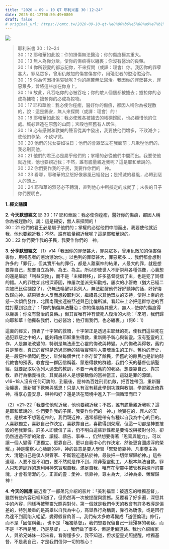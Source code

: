 ```yaml
---
title: "2020 – 09 – 10 QT 耶利米書 30：12~24"
date: 2025-04-12T00:50:49+0800
draft: false
# original_url: https://cmtc.tw/2020-09-10-qt-%e8%80%b6%e5%88%a9%e7%b1%b3%e6%9b%b8-30%ef%bc%9a1224
---
```


![](/images/qt.jpg)
> 耶利米書 30：12\~24  
> 30：12 耶和華如此說：你的損傷無法醫治；你的傷痕極其重大。  
> 30：13 無人為你分訴，使你的傷痕得以纏裹；你沒有醫治的良藥。  
> 30：14 你所親愛的都忘記你，不來探問（或譯：理會）你。我因你的罪孽甚大，罪惡眾多，曾用仇敵加的傷害傷害你，用殘忍者的懲治懲治你。  
> 30：15 你為何因損傷哀號呢？你的痛苦無法醫治。我因你的罪孽甚大，罪惡眾多，曾將這些加在你身上。  
> 30：16 故此，凡吞吃你的必被吞吃；你的敵人個個都被擄去；擄掠你的必成為擄物；搶奪你的必成為掠物。  
> 30：17 耶和華說：我必使你痊癒，醫好你的傷痕，都因人稱你為被趕散的，說：這是錫安，無人來探問（或譯：理會）的！  
> 30：18 耶和華如此說：我必使雅各被擄去的帳棚歸回，也必顧惜他的住處。城必建造在原舊的山岡；宮殿也照舊有人居住。  
> 30：19 必有感謝和歡樂的聲音從其中發出，我要使他們增多，不致減少；使他們尊榮，不致卑微。  
> 30：20 他們的兒女要如往日；他們的會眾堅立在我面前；凡欺壓他們的，我必刑罰他。  
> 30：21 他們的君王必是屬乎他們的；掌權的必從他們中間而出。我要使他就近我，他也要親近我；不然，誰有膽量親近我呢？這是耶和華說的。  
> 30：22 你們要作我的子民，我要作你們的　神。  
> 30：23 看哪，耶和華的忿怒好像暴風已經發出；是掃滅的暴風，必轉到惡人的頭上。  
> 30：24 耶和華的烈怒必不轉消，直到他心中所擬定的成就了；末後的日子你們要明白。

**1. 經文誦讀**

**2.  今天默想經文**
耶 30：17 耶和華說：我必使你痊癒，醫好你的傷痕，都因人稱你為被趕散的，說：這是錫安，無人來探問的！  
30：21 他們的君王必是屬乎他們的；掌權的必從他們中間而出。我要使他就近我，他也要親近我；不然，誰有膽量親近我呢？這是耶和華說的。  
30：22 你們要作我的子民，我要作你們的　神。

**3. 分享默想經文**
（1）v14「我因你的罪孽甚大，罪惡眾多，曾用仇敵加的傷害傷害你，用殘忍者的懲治懲治你。」以色列的罪孽甚大，罪惡眾多…，我們都會想到許多的「罪行」，但其實所有的罪行，都是人離棄神的結果，人最大的罪，就是想要靠自己，想要自立為神、為王、為主。所以即使世人不斷崇拜各種偶像，心裏想的還是屬於「利益交換」，而不是「主權轉移」，許多基督徒信了主，也是犯了同樣的錯。人的罪性如此根深蒂固，神屢次差派先知勸戒，屢次的小管教（猶大已經二次被巴比倫擄掠了），仍無法喚醒以色列人，無法勸醒他們好好聽神的話，好好悔改歸向神。結果猶太人反而想殺耶利米，繼續尋求其他盟友的支持，使得上帝的忿怒一次傾倒發作，北國南國接連被亞述與巴比倫所滅。看起來上帝把這群悖逆的百姓打壓到谷底了：「你的損傷無法醫治；你的傷痕極其重大、無人…使你的傷痕得以纏裹；你沒有醫治的良藥。」但其實唯有神有使死人復活的大能：「來吧，我們歸向耶和華！他撕裂我們，也必醫治；他打傷我們，也必纏裹。」（何6：1）

這裏的經文，預表了十字架的救贖，十字架正是透過主耶穌的死，使我們這些死在過犯罪惡之中的人，能夠藉由耶穌重生得救，重新賜予新心與新靈。沒有聖靈的工作，人是無法改變的，特別是無法產生心靈的悔改與轉變。人的悔改與得救，舊約只是預表，真正的實現是透過耶穌的犧牲實現叫人靈魂重生的工作。舊約的歷史，是一段惡性循環的歷史，雖然每個世代上帝存留了餘民，但舊約的餘民也是新約時代教會的預表。教會是一群因信稱義、蒙恩得救的群體，我們今天的基督徒讀聖經，就要記取以色列人過去的教訓，不要一再走舊約的老路，想要靠自己、靠宗教、靠行為稱義得救，其實最終人是想要驕傲的當神當王，這就是罪的源頭。v16\~18人沒有任何可誇的，到最後，是神為百姓刑罰仇敵，把百姓帶回，重新醫治纏裹，重新賜下歡樂與感恩！只是人有沒有藉此學到功課與教訓，學習親近倚靠神，得享心靈安息、與神和好？還是活在環境中進入下一個循環而已？

（2）v21\~22「我要使他就近我，他也要親近我；不然，誰有膽量親近我呢？這是耶和華說的。你們要作我的子民，我要作你們的　神。」說實在的，罪人的天性，是根本不想親近神的，我們親近神，通常都是帶有各種以自我為中心的目的。人喜歡獨立，喜歡自己作決定，喜歡靠自己，喜歡得到榮耀，但這一切都是神要摧毀的老我罪性。許多人即使信了主，仍不明白這些罪性都是要悔改與被對付的，卻仍然透過不斷的聚會、讀經、禱告、事奉…，仍然想要得著「恩膏與能力」，可以讓一個人變得「更獨立、更靠自己、更以自我中心的作決定、然後更貪圖虛浮的榮耀。」神是鑑察人心肺腑的神，神的旨意是要人學習「緊緊倚靠神、凡事尊主為大、清楚自己是僕人與管家、不斷親近連結於神，最後把一切榮耀歸給神。」這些道理，人要不是不明白，要不然就是作不到，除非聖靈動工，人根本無法自救。罪人只知道詭詐的想利用神來實現自我，滿足自我，唯有在聖靈中被管教與煉淨的靈魂，才會有清潔的心，正直的靈：愛神、信靠神，尊主為大，以神為樂、榮耀歸神！

**4. 今天的回應**
最近看了一部弟兄介紹的影片：「美利福音：被遺忘的唯獨基督」，雖然有些內容已經知道了，但仍然再一次被提醒與震撼。反覆看了好多遍，深思其中的內容，同樣再被聖靈光照與對付。第一個就是我們今天的教會有許多教導是偏差的，特別嚴重的是高舉以自我為中心，高舉靠行為稱義，靠行為驕傲，或是因行為達不到而陷入絕望，變得假冒偽善…。我們有太多教導變成「道德倫理」修行，而不是「因信稱義」，也不是「唯獨基督」。我們想要保留自己一絲殘存的老我，而不是「不再是我，乃是基督」…，我們做了很多，但是走偏道路。我也介紹給家人，與弟兄姊妹一起來看，看得懂多少，我不知道，但求聖靈光照提醒，唯獨基督，不是我自己，才是我們信仰一切的核心！
